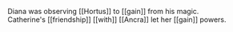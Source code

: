Diana was observing [[Hortus]] to [[gain]] from his magic.  
Catherine's [[friendship]] [[with]] [[Ancra]] let her [[gain]] powers.